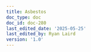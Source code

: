 ```yaml
---
title: Asbestos
doc_type: doc
doc_id: doc-280
last_edited_date: '2025-05-25'
last_edited_by: Ryan Laird
version: '1.0'
---
```



